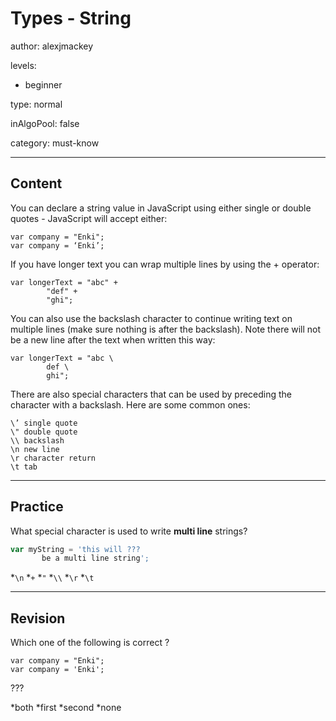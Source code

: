 # Types - String
author: alexjmackey

levels:

  - beginner

type: normal

inAlgoPool: false

category: must-know

---
## Content

You can declare a string value in JavaScript using either single or double quotes - JavaScript will accept either:
```
var company = "Enki";
var company = ‘Enki’;
```

If you have longer text you can wrap multiple lines by using the + operator:

```
var longerText = "abc" +
		"def" +
		"ghi";
```

You can also use the backslash character to continue writing text on multiple lines (make sure nothing is after the backslash). Note there will not be a new line after the text when written this way:

```
var longerText = "abc \
		def \
		ghi";
```

There are also special characters that can be used by preceding the character with a backslash. Here are some common ones:
```
\’ single quote
\" double quote
\\ backslash
\n new line
\r character return
\t tab
```

---
## Practice

What special character is used to write **multi line** strings?

```javascript
var myString = 'this will ??? 
       be a multi line string';
```

*`\n`
*`+`
*`"`
*`\\`
*`\r`
*`\t`

---
## Revision

Which one of the following is correct ?
```
var company = "Enki";
var company = 'Enki';
```

???

*both
*first
*second
*none